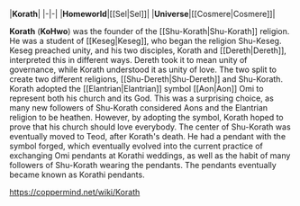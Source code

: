 |**Korath**|
|-|-|
|**Homeworld**|[[Sel\|Sel]]|
|**Universe**|[[Cosmere\|Cosmere]]|

**Korath** (**KoHwo**) was the founder of the [[Shu-Korath\|Shu-Korath]] religion.
He was a student of [[Keseg\|Keseg]], who began the religion Shu-Keseg. Keseg preached unity, and his two disciples, Korath and [[Dereth\|Dereth]], interpreted this in different ways. Dereth took it to mean unity of governance, while Korath understood it as unity of love. The two split to create two different religions, [[Shu-Dereth\|Shu-Dereth]] and Shu-Korath.
Korath adopted the [[Elantrian\|Elantrian]] symbol [[Aon\|Aon]] Omi to represent both his church and its God. This was a surprising choice, as many new followers of Shu-Korath considered Aons and the Elantrian religion to be heathen. However, by adopting the symbol, Korath hoped to prove that his church should love everybody. The center of Shu-Korath was eventually moved to Teod, after Korath's death.
He had a pendant with the symbol forged, which eventually evolved into the current practice of exchanging Omi pendants at Korathi weddings, as well as the habit of many followers of Shu-Korath wearing the pendants. The pendants eventually became known as Korathi pendants.



https://coppermind.net/wiki/Korath
